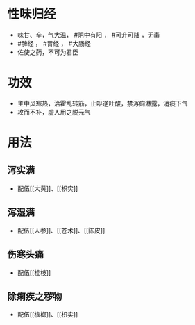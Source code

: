 # 性味归经
- 味甘、辛，气大温， #阴中有阳 ， #可升可降 ，无毒
-  #脾经 ， #胃经 ， #大肠经 
-  佐使之药，不可为君臣
# 功效
- 主中风寒热，治霍乱转筋，止呕逆吐酸，禁泻痢淋露，消痰下气
- 攻而不补，虚人用之脱元气
# 用法
##  泻实满
- 配伍[[大黄]]、[[枳实]]
## 泻湿满
- 配伍[[人参]]、[[苍术]]、[[陈皮]]
## 伤寒头痛
- 配伍[[桂枝]]
## 除痢疾之秽物
- 配伍[[槟榔]]、[[枳实]]